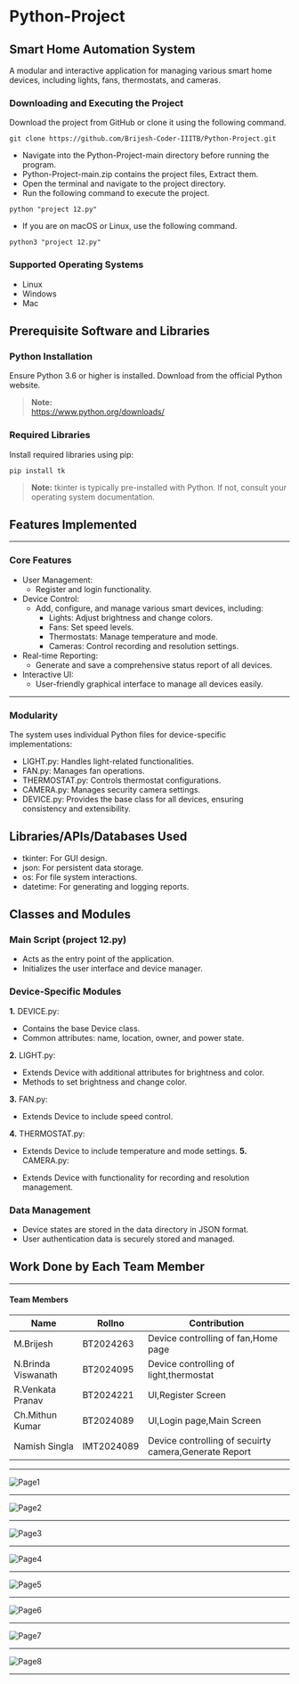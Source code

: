 
# Python-Project
## Smart Home Automation System
A modular and interactive application for managing various smart home devices, including lights, fans, thermostats, and cameras.

### Downloading and Executing the Project
Download the project from GitHub or clone it using the following command.

```
git clone https://github.com/Brijesh-Coder-IIITB/Python-Project.git
```

- Navigate into the Python-Project-main directory before running the program.
- Python-Project-main.zip contains the project files, Extract them.
- Open the terminal and navigate to the project directory.
- Run the following command to execute the project.

```
python "project 12.py"
```

- If you are on macOS or Linux, use the following command.

```
python3 "project 12.py"
```

### Supported Operating Systems
- Linux
- Windows
- Mac

## Prerequisite Software and Libraries
### Python Installation

Ensure Python 3.6 or higher is installed. Download from the official Python website.

>**Note:**  
https://www.python.org/downloads/

### Required Libraries
Install required libraries using pip:

```
pip install tk
```
>**Note:** tkinter is typically pre-installed with Python. If not, consult your operating system documentation.

## Features Implemented
---
### Core Features
- User Management:
  - Register and login functionality.
- Device Control:
  - Add, configure, and manage various smart devices, including:
    - Lights: Adjust brightness and change colors.
    - Fans: Set speed levels.
    - Thermostats: Manage temperature and mode.
    - Cameras: Control recording and resolution settings.
- Real-time Reporting:
  - Generate and save a comprehensive status report of all devices.
- Interactive UI:
  - User-friendly graphical interface to manage all devices easily.
---
### Modularity
The system uses individual Python files for device-specific implementations:

- LIGHT.py: Handles light-related functionalities.
- FAN.py: Manages fan operations.
- THERMOSTAT.py: Controls thermostat configurations.
- CAMERA.py: Manages security camera settings.
- DEVICE.py: Provides the base class for all devices, ensuring consistency and extensibility.
  
## Libraries/APIs/Databases Used
- tkinter: For GUI design.
- json: For persistent data storage.
- os: For file system interactions.
- datetime: For generating and logging reports.
## Classes and Modules
### Main Script (project 12.py)
- Acts as the entry point of the application.
- Initializes the user interface and device manager.
### Device-Specific Modules
**1.** DEVICE.py:

  - Contains the base Device class.
  - Common attributes: name, location, owner, and power state.
    
**2.** LIGHT.py:

  - Extends Device with additional attributes for brightness and color.
  - Methods to set brightness and change color.
    
**3.** FAN.py:

  - Extends Device to include speed control.
    
**4.** THERMOSTAT.py:

  - Extends Device to include temperature and mode settings.
**5.** CAMERA.py:

  - Extends Device with functionality for recording and resolution management.

### Data Management
- Device states are stored in the data directory in JSON format.
- User authentication data is securely stored and managed.
## Work Done by Each Team Member
---

#### Team Members

| Name   | Rollno       | Contribution  |
|------------|----------------|---------|
| M.Brijesh | BT2024263 | Device controlling of fan,Home page |
| N.Brinda Viswanath | BT2024095 | Device controlling of light,thermostat |
| R.Venkata Pranav | BT2024221| UI,Register Screen |
| Ch.Mithun Kumar | BT2024089 | UI,Login page,Main Screen |
| Namish Singla | IMT2024089 | Device controlling of secuirty camera,Generate Report |

---
![Page1](https://i.ibb.co/7gQ207S/Whats-App-Image-2024-12-09-at-10-29-37-AM-1.jpg)

---

![Page2](https://i.ibb.co/4tS22JQ/Whats-App-Image-2024-12-09-at-10-29-37-AM.jpg)

---

![Page3](https://i.ibb.co/VB9NnHW/Whats-App-Image-2024-12-09-at-10-29-38-AM-1.jpg)

---

![Page4](https://i.ibb.co/y4YdnL5/Whats-App-Image-2024-12-09-at-10-29-38-AM-2.jpg)

---

![Page5](https://i.ibb.co/QDBy4H8/Whats-App-Image-2024-12-09-at-10-29-38-AM.jpg)

---

![Page6](https://i.ibb.co/KbV2xst/Whats-App-Image-2024-12-09-at-10-29-39-AM-1.jpg)

---

![Page7](https://i.ibb.co/bmtJ9fT/Whats-App-Image-2024-12-09-at-10-29-39-AM-2.jpg)

---

![Page8](https://i.ibb.co/zPj6Tk6/Whats-App-Image-2024-12-09-at-10-29-39-AM.jpg)

---
